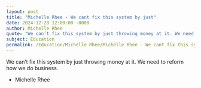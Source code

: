 ```yaml
---
layout: post
title: "Michelle Rhee - We cant fix this system by just"
date: 2024-12-28 12:00:00 -0000
author: Michelle Rhee
quote: "We can’t fix this system by just throwing money at it. We need to reform how we do business."
subject: Education
permalink: /Education/Michelle Rhee/Michelle Rhee - We cant fix this system by just
---
```


We can’t fix this system by just throwing money at it. We need to reform how we do business.

- Michelle Rhee
